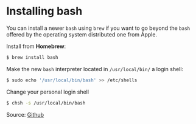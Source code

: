 # Installing bash

You can install a newer `bash` using `brew` if you want to go beyond the `bash` offered by the operating system distributed one from Apple.

Install from **Homebrew**:

```bash
$ brew install bash
```

Make the new `bash` interpreter located in `/usr/local/bin/` a login shell:

```bash
$ sudo echo '/usr/local/bin/bash' >> /etc/shells
```

Change your personal login shell

```bash
$ chsh -s /usr/local/bin/bash
```

Source: [Github](https://github.com/mathiasbynens/dotfiles/issues/544)

